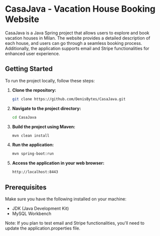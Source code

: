 # CasaJava - Vacation House Booking Website

CasaJava is a Java Spring project that allows users to explore and book vacation houses in Milan. The website provides a detailed description of each house, and users can go through a seamless booking process. Additionally, the application supports email and Stripe functionalities for enhanced user experience.

## Getting Started

To run the project locally, follow these steps:

1. **Clone the repository:**

   ```bash
   git clone https://github.com/DenisBytes/CasaJava.git

2. **Navigate to the project directory:**

   ```bash
   cd CasaJava
   
3. **Build the project using Maven:**

   ```bash
   mvn clean install

4. **Run the application:**

   ```bash
   mvn spring-boot:run

5. **Access the application in your web browser:**

   ```bash
   http://localhost:8443

## Prerequisites
Make sure you have the following installed on your machine:

- JDK (Java Development Kit)
- MySQL Workbench

Note: If you plan to test email and Stripe functionalities, you'll need to update the application.properties file.
